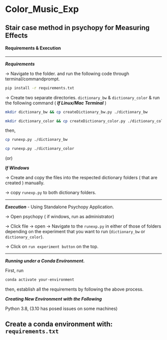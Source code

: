# Color_Music_Exp
## **Stair case method in psychopy for Measuring Effects**



#### Requirements & Execution

---

***Requirements***

→ Navigate to the folder. and run the following code through terminal/commandprompt.

```bash
pip install -r requirements.txt
```

→ Create two separate directories. `dictionary_bw` & `dictionary_color` & run the following command ( ***If Linux/Mac Terminal*** ) 

```bash
mkdir dictionary_bw && cp createDictionary_bw.py ./dictionary_bw
```

```bash
mkdir dictionary_color && cp createDictionary_color.py ./dictionary_color
```

then, 

```bash
cp runexp.py ./dictionary_bw
```

```bash
cp runexp.py ./dictionary_color
```

(or)

***If Windows***

→ Create and copy the files into the respected dictionary folders ( that are created ) manually. 

→ copy `runexp.py` to both dictionary folders.

---

***Execution*** - Using Standalone Psychopy Application.

→ Open psychopy ( if windows, run as administrator)

→ Click file → open → Navigate to the `runexp.py` in either of those of folders depending on the experiment that you want to run (`dictionary_bw` or `dictionary_color`).  

→ Click on `run experiment button` on the top. 

---

***Running under a Conda Environment.*** 

First, run

```bash
conda activate your-environment
```

then, establish all the requirements by following the above process. 

***Creating New Environment with the Following***

Python 3.8, (3.10 has posed issues on some machines)

Create a conda environment with: `requirements.txt`
---



